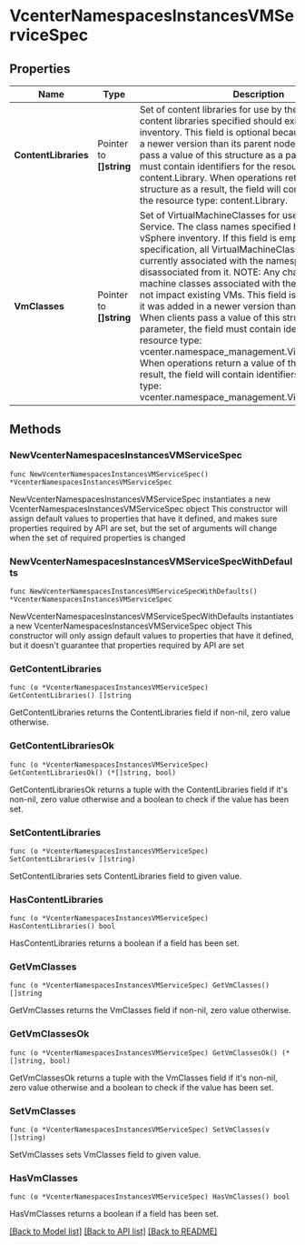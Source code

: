 # VcenterNamespacesInstancesVMServiceSpec

## Properties

Name | Type | Description | Notes
------------ | ------------- | ------------- | -------------
**ContentLibraries** | Pointer to **[]string** | Set of content libraries for use by the VM Service. The content libraries specified should exist in vSphere inventory. This field is optional because it was added in a newer version than its parent node. When clients pass a value of this structure as a parameter, the field must contain identifiers for the resource type: content.Library. When operations return a value of this structure as a result, the field will contain identifiers for the resource type: content.Library. | [optional] 
**VmClasses** | Pointer to **[]string** | Set of VirtualMachineClasses for use by the VM Service. The class names specified here should exist in vSphere inventory. If this field is empty in an updated specification, all VirtualMachineClasses that are currently associated with the namespace will be disassociated from it.   NOTE: Any change in virtual machine classes associated with the namespace will not impact existing VMs.  This field is optional because it was added in a newer version than its parent node. When clients pass a value of this structure as a parameter, the field must contain identifiers for the resource type: vcenter.namespace_management.VirtualMachineClass. When operations return a value of this structure as a result, the field will contain identifiers for the resource type: vcenter.namespace_management.VirtualMachineClass. | [optional] 

## Methods

### NewVcenterNamespacesInstancesVMServiceSpec

`func NewVcenterNamespacesInstancesVMServiceSpec() *VcenterNamespacesInstancesVMServiceSpec`

NewVcenterNamespacesInstancesVMServiceSpec instantiates a new VcenterNamespacesInstancesVMServiceSpec object
This constructor will assign default values to properties that have it defined,
and makes sure properties required by API are set, but the set of arguments
will change when the set of required properties is changed

### NewVcenterNamespacesInstancesVMServiceSpecWithDefaults

`func NewVcenterNamespacesInstancesVMServiceSpecWithDefaults() *VcenterNamespacesInstancesVMServiceSpec`

NewVcenterNamespacesInstancesVMServiceSpecWithDefaults instantiates a new VcenterNamespacesInstancesVMServiceSpec object
This constructor will only assign default values to properties that have it defined,
but it doesn't guarantee that properties required by API are set

### GetContentLibraries

`func (o *VcenterNamespacesInstancesVMServiceSpec) GetContentLibraries() []string`

GetContentLibraries returns the ContentLibraries field if non-nil, zero value otherwise.

### GetContentLibrariesOk

`func (o *VcenterNamespacesInstancesVMServiceSpec) GetContentLibrariesOk() (*[]string, bool)`

GetContentLibrariesOk returns a tuple with the ContentLibraries field if it's non-nil, zero value otherwise
and a boolean to check if the value has been set.

### SetContentLibraries

`func (o *VcenterNamespacesInstancesVMServiceSpec) SetContentLibraries(v []string)`

SetContentLibraries sets ContentLibraries field to given value.

### HasContentLibraries

`func (o *VcenterNamespacesInstancesVMServiceSpec) HasContentLibraries() bool`

HasContentLibraries returns a boolean if a field has been set.

### GetVmClasses

`func (o *VcenterNamespacesInstancesVMServiceSpec) GetVmClasses() []string`

GetVmClasses returns the VmClasses field if non-nil, zero value otherwise.

### GetVmClassesOk

`func (o *VcenterNamespacesInstancesVMServiceSpec) GetVmClassesOk() (*[]string, bool)`

GetVmClassesOk returns a tuple with the VmClasses field if it's non-nil, zero value otherwise
and a boolean to check if the value has been set.

### SetVmClasses

`func (o *VcenterNamespacesInstancesVMServiceSpec) SetVmClasses(v []string)`

SetVmClasses sets VmClasses field to given value.

### HasVmClasses

`func (o *VcenterNamespacesInstancesVMServiceSpec) HasVmClasses() bool`

HasVmClasses returns a boolean if a field has been set.


[[Back to Model list]](../README.md#documentation-for-models) [[Back to API list]](../README.md#documentation-for-api-endpoints) [[Back to README]](../README.md)


